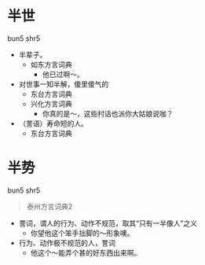 # 半世
bun5 shr5
+ 半辈子。
  * 如东方言词典
    - 他已过啊～。
+ 对世事一知半解，傻里傻气的
  * 东台方言词典
  * 兴化方言词典
    - 你真的是～，这些村话也派你大姑娘说咖？
+ （詈语）寿命短的人。
  * 东台方言词典

# 半势
bun5 shr5
> 泰州方言词典2
- 詈词，谓人的行为、动作不规范，取其“只有一半像人”之义
  - 你望他这个笨手拙脚的～形象噢。
- 行为、动作极不规范的人，詈词
  - 他这个～能弄个甚的好东西出来啊。
